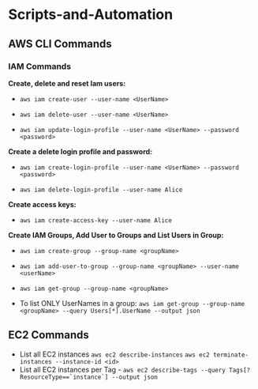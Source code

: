 # Scripts-and-Automation

## AWS CLI Commands

### IAM Commands

**Create, delete and reset Iam users:**

- ``aws iam create-user --user-name <UserName>``

- ``aws iam delete-user --user-name <UserName>``

- ``aws iam update-login-profile --user-name <UserName> --password <password>``

**Create a delete login profile and password:**

- ``aws iam create-login-profile --user-name <UserName> --password <password>``

- ``aws iam delete-login-profile --user-name Alice``

**Create access keys:**

- ``aws iam create-access-key --user-name Alice``

**Create IAM Groups, Add User to Groups and List Users in Group:**

- ``aws iam create-group --group-name <groupName>``

- ``aws iam add-user-to-group --group-name <groupName> --user-name <userName>``

- ``aws iam get-group --group-name <groupName>``

- To list ONLY UserNames in a group: ``aws iam get-group --group-name <groupName> --query Users[*].UserName --output json``

## EC2 Commands
- List all EC2 instances ``aws ec2 describe-instances``
``aws ec2 terminate-instances --instance-id <id>``
- List all EC2 instances per Tag - ``aws ec2 describe-tags --query Tags[?ResourceType==`instance`] --output json``




